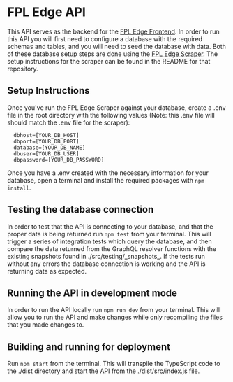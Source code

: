 # FPL Edge API

This API serves as the backend for the [FPL Edge Frontend](https://github.com/alexward5/fpl-edge-frontend). In order to run this API you will first need to configure a database with the required schemas and tables, and you will need to seed the database with data. Both of these database setup steps are done using the [FPL Edge Scraper](https://github.com/alexward5/fpl-edge-scraper). The setup instructions for the scraper can be found in the README for that repository.

## Setup Instructions

Once you've run the FPL Edge Scraper against your database, create a .env file in the root directory with the following values (Note: this .env file will should match the .env file for the scraper):

```
  dbhost=[YOUR_DB_HOST]
  dbport=[YOUR_DB_PORT]
  database=[YOUR_DB_NAME]
  dbuser=[YOUR_DB_USER]
  dbpassword=[YOUR_DB_PASSWORD]
```

Once you have a .env created with the necessary information for your database, open a terminal and install the required packages with `npm install`.

## Testing the database connection

In order to test that the API is connecting to your database, and that the proper data is being returned run `npm test` from your terminal. This will trigger a series of integration tests which query the database, and then compare the data returned from the GraphQL resolver functions with the existing snapshots found in ./src/testing/\_snapshots\_. If the tests run without any errors the database connection is working and the API is returning data as expected.

## Running the API in development mode

In order to run the API locally run `npm run dev` from your terminal. This will allow you to run the API and make changes while only recompiling the files that you made changes to.

## Building and running for deployment

Run `npm start` from the terminal. This will transpile the TypeScript code to the ./dist directory and start the API from the ./dist/src/index.js file.
